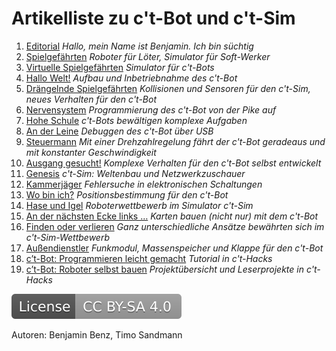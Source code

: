 # Artikelliste zu c't-Bot und c't-Sim

 1. [Editorial](https://www.heise.de/ct/artikel/Hallo-mein-Name-ist-Benjamin-Ich-bin-suechtig-290260.html) *Hallo, mein Name ist Benjamin. Ich bin süchtig*
 1. [Spielgefährten](http://www.heise.de/ct/artikel/Spielgefaehrten-290274.html) *Roboter für Löter, Simulator für Soft-Werker*
 1. [Virtuelle Spielgefährten](http://www.heise.de/ct/artikel/Virtuelle-Spielgefaehrten-290294.html) *Simulator für c't-Bots*
 1. [Hallo Welt!](http://www.heise.de/ct/artikel/Hallo-Welt-290314.html) *Aufbau und Inbetriebnahme des c't-Bot*
 1. [Drängelnde Spielgefährten](http://www.heise.de/ct/artikel/Draengelnde-Spielgefaehrten-290334.html) *Kollisionen und Sensoren für den c't-Sim, neues Verhalten für den c't-Bot*
 1. [Nervensystem](http://www.heise.de/ct/artikel/Nervensystem-290376.html) *Programmierung des c't-Bot von der Pike auf*
 1. [Hohe Schule](http://www.heise.de/ct/artikel/Hohe-Schule-290392.html) *c't-Bots bewältigen komplexe Aufgaben*
 1. [An der Leine](http://www.heise.de/ct/artikel/An-der-Leine-290394.html) *Debuggen des c't-Bot über USB*
 1. [Steuermann](http://www.heise.de/ct/artikel/Steuermann-290434.html) *Mit einer Drehzahlregelung fährt der c't-Bot geradeaus und mit konstanter Geschwindigkeit*
 1. [Ausgang gesucht!](http://www.heise.de/ct/artikel/Ausgang-gesucht-290460.html) *Komplexe Verhalten für den c't-Bot selbst entwickelt*
 1. [Genesis](http://www.heise.de/ct/artikel/Genesis-290480.html) *c't-Sim: Weltenbau und Netzwerkzuschauer*
 1. [Kammerjäger](http://www.heise.de/ct/artikel/Kammerjaeger-290506.html) *Fehlersuche in elektronischen Schaltungen*
 1. [Wo bin ich?](http://www.heise.de/ct/artikel/Wo-bin-ich-290526.html) *Positionsbestimmung für den c't-Bot*
 1. [Hase und Igel](http://www.heise.de/ct/artikel/Hase-und-Igel-290566.html) *Roboterwettbewerb im Simulator c't-Sim*
 1. [An der nächsten Ecke links …](http://www.heise.de/ct/artikel/An-der-naechsten-Ecke-links-290662.html) *Karten bauen (nicht nur) mit dem c't-Bot*
 1. [Finden oder verlieren](http://www.heise.de/ct/artikel/Finden-oder-verlieren-290750.html) *Ganz unterschiedliche Ansätze bewährten sich im c't-Sim-Wettbewerb*
 1. [Außendienstler](http://www.heise.de/ct/artikel/Aussendienstler-290830.html) *Funkmodul, Massenspeicher und Klappe für den c't-Bot*
 1. [c’t-Bot: Programmieren leicht gemacht](http://www.heise.de/hardware-hacks/inhalt/2012/1/100) *Tutorial in c't-Hacks*
 1. [c’t-Bot: Roboter selbst bauen](http://www.heise.de/hardware-hacks/inhalt/2012/1/108/) *Projektübersicht und Leserprojekte in c't-Hacks*

[![License: CC BY-SA 4.0](../../LICENSE.svg)](https://creativecommons.org/licenses/by-sa/4.0/)

Autoren: Benjamin Benz, Timo Sandmann
